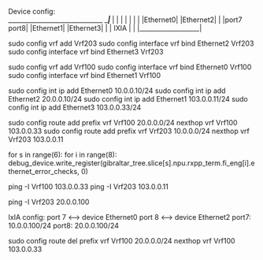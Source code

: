 Device config:           
                          ______________________________
      ____________________|___________________        |
|     |                   |        |         |         |
|Ethernet0|        |Ethernet2|    |        |port7    port8|
|Ethernet1|        |Ethernet3|    |        |      IXIA    |
|      |___________________|                  




sudo config vrf add Vrf203
sudo config interface vrf bind Ethernet2 Vrf203
sudo config interface vrf bind Ethernet3 Vrf203

sudo config vrf add Vrf100
sudo config interface vrf bind Ethernet0 Vrf100
sudo config interface vrf bind Ethernet1 Vrf100



sudo config int ip add Ethernet0 10.0.0.10/24
sudo config int ip add Ethernet2 20.0.0.10/24
sudo config int ip add Ethernet1 103.0.0.11/24
sudo config int ip add Ethernet3 103.0.0.33/24



sudo config route add prefix vrf Vrf100 20.0.0.0/24 nexthop vrf Vrf100 103.0.0.33
sudo config route add prefix vrf Vrf203 10.0.0.0/24 nexthop vrf Vrf203 103.0.0.11

for s in range(6):
    for i in range(8):
        debug_device.write_register(gibraltar_tree.slice[s].npu.rxpp_term.fi_eng[i].ethernet_error_checks, 0)

ping -I Vrf100 103.0.0.33
ping -I Vrf203 103.0.0.11

ping -I Vrf203 20.0.0.100

IxIA config:
port 7 <--> device Ethernet0
port 8 <--> device Ethernet2
port7: 10.0.0.100/24
port8: 20.0.0.100/24

sudo config route del prefix vrf Vrf100 20.0.0.0/24 nexthop vrf Vrf100 103.0.0.33
